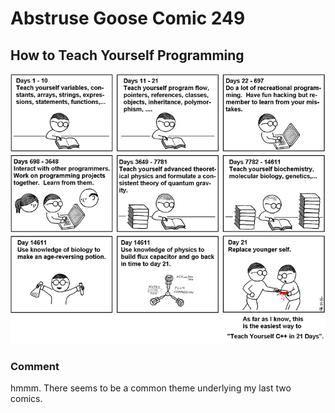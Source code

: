 # Abstruse Goose Comic 249
## How to Teach Yourself Programming

![image](comics/ars_longa_vita_brevis.png)
### Comment
hmmm. There seems to be a common theme underlying my last two comics.
